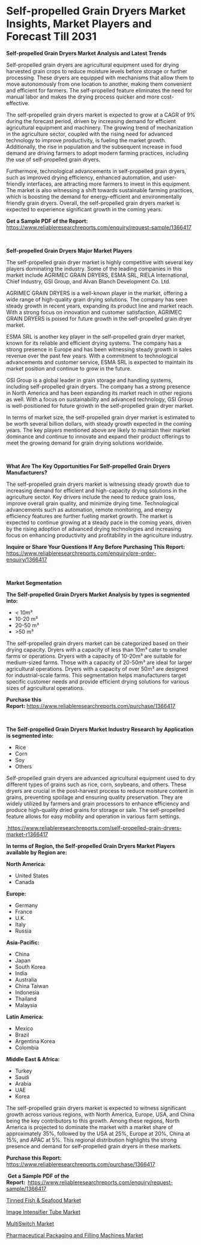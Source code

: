<p><h1>Self-propelled Grain Dryers Market Insights, Market Players and Forecast Till 2031</h1></p><p><strong>Self-propelled Grain Dryers Market Analysis and Latest Trends</strong></p>
<p><p>Self-propelled grain dryers are agricultural equipment used for drying harvested grain crops to reduce moisture levels before storage or further processing. These dryers are equipped with mechanisms that allow them to move autonomously from one location to another, making them convenient and efficient for farmers. The self-propelled feature eliminates the need for manual labor and makes the drying process quicker and more cost-effective.</p><p>The self-propelled grain dryers market is expected to grow at a CAGR of 9% during the forecast period, driven by increasing demand for efficient agricultural equipment and machinery. The growing trend of mechanization in the agriculture sector, coupled with the rising need for advanced technology to improve productivity, is fueling the market growth. Additionally, the rise in population and the subsequent increase in food demand are driving farmers to adopt modern farming practices, including the use of self-propelled grain dryers.</p><p>Furthermore, technological advancements in self-propelled grain dryers, such as improved drying efficiency, enhanced automation, and user-friendly interfaces, are attracting more farmers to invest in this equipment. The market is also witnessing a shift towards sustainable farming practices, which is boosting the demand for energy-efficient and environmentally friendly grain dryers. Overall, the self-propelled grain dryers market is expected to experience significant growth in the coming years.</p></p>
<p><strong>Get a Sample PDF of the Report:&nbsp;</strong> <a href="https://www.reliableresearchreports.com/enquiry/request-sample/1366417">https://www.reliableresearchreports.com/enquiry/request-sample/1366417</a></p>
<p>&nbsp;</p>
<p><strong>Self-propelled Grain Dryers Major Market Players</strong></p>
<p><p>The self-propelled grain dryer market is highly competitive with several key players dominating the industry. Some of the leading companies in this market include AGRIMEC GRAIN DRYERS, ESMA SRL, RIELA International, Chief Industry, GSI Group, and Alvan Blanch Development Co. Ltd.</p><p>AGRIMEC GRAIN DRYERS is a well-known player in the market, offering a wide range of high-quality grain drying solutions. The company has seen steady growth in recent years, expanding its product line and market reach. With a strong focus on innovation and customer satisfaction, AGRIMEC GRAIN DRYERS is poised for future growth in the self-propelled grain dryer market.</p><p>ESMA SRL is another key player in the self-propelled grain dryer market, known for its reliable and efficient drying systems. The company has a strong presence in Europe and has been witnessing steady growth in sales revenue over the past few years. With a commitment to technological advancements and customer service, ESMA SRL is expected to maintain its market position and continue to grow in the future.</p><p>GSI Group is a global leader in grain storage and handling systems, including self-propelled grain dryers. The company has a strong presence in North America and has been expanding its market reach in other regions as well. With a focus on sustainability and advanced technology, GSI Group is well-positioned for future growth in the self-propelled grain dryer market.</p><p>In terms of market size, the self-propelled grain dryer market is estimated to be worth several billion dollars, with steady growth expected in the coming years. The key players mentioned above are likely to maintain their market dominance and continue to innovate and expand their product offerings to meet the growing demand for grain drying solutions worldwide.</p></p>
<p>&nbsp;</p>
<p><strong>What Are The Key Opportunities For Self-propelled Grain Dryers Manufacturers?</strong></p>
<p><p>The self-propelled grain dryers market is witnessing steady growth due to increasing demand for efficient and high-capacity drying solutions in the agriculture sector. Key drivers include the need to reduce grain loss, improve overall grain quality, and minimize drying time. Technological advancements such as automation, remote monitoring, and energy efficiency features are further fueling market growth. The market is expected to continue growing at a steady pace in the coming years, driven by the rising adoption of advanced drying technologies and increasing focus on enhancing productivity and profitability in the agriculture industry.</p></p>
<p><strong>Inquire or Share Your Questions If Any Before Purchasing This Report:</strong> <a href="https://www.reliableresearchreports.com/enquiry/pre-order-enquiry/1366417">https://www.reliableresearchreports.com/enquiry/pre-order-enquiry/1366417</a></p>
<p>&nbsp;</p>
<p><strong>Market Segmentation</strong></p>
<p><strong>The Self-propelled Grain Dryers Market Analysis by types is segmented into:</strong></p>
<p><ul><li>< 10m³</li><li>10-20 m³</li><li>20-50 m³</li><li>>50 m³</li></ul></p>
<p><p>The self-propelled grain dryers market can be categorized based on their drying capacity. Dryers with a capacity of less than 10m³ cater to smaller farms or operations. Dryers with a capacity of 10-20m³ are suitable for medium-sized farms. Those with a capacity of 20-50m³ are ideal for larger agricultural operations. Dryers with a capacity of over 50m³ are designed for industrial-scale farms. This segmentation helps manufacturers target specific customer needs and provide efficient drying solutions for various sizes of agricultural operations.</p></p>
<p><strong>Purchase this Report:&nbsp;</strong><a href="https://www.reliableresearchreports.com/purchase/1366417">https://www.reliableresearchreports.com/purchase/1366417</a></p>
<p>&nbsp;</p>
<p><strong>The Self-propelled Grain Dryers Market Industry Research by Application is segmented into:</strong></p>
<p><ul><li>Rice</li><li>Corn</li><li>Soy</li><li>Others</li></ul></p>
<p><p>Self-propelled grain dryers are advanced agricultural equipment used to dry different types of grains such as rice, corn, soybeans, and others. These dryers are crucial in the post-harvest process to reduce moisture content in grains, preventing spoilage and ensuring quality preservation. They are widely utilized by farmers and grain processors to enhance efficiency and produce high-quality dried grains for storage or sale. The self-propelled feature allows for easy mobility and operation in various farm settings.</p></p>
<p><a href="https://www.reliableresearchreports.com/self-propelled-grain-dryers-market-r1366417">&nbsp;https://www.reliableresearchreports.com/self-propelled-grain-dryers-market-r1366417</a></p>
<p><strong>In terms of Region, the Self-propelled Grain Dryers Market Players available by Region are:</strong></p>
<p>
    <p> <strong> North America: </strong>
        <ul>
            <li>United States</li>
            <li>Canada</li>
        </ul>
        </p> 
    <p> <strong> Europe: </strong>
        <ul>
            <li>Germany</li>
            <li>France</li>
            <li>U.K.</li>
            <li>Italy</li>
            <li>Russia</li>
        </ul>
        </p> 
    <p> <strong> Asia-Pacific: </strong>
        <ul>
            <li>China</li>
            <li>Japan</li>
            <li>South Korea</li>
            <li>India</li>
            <li>Australia</li>
            <li>China Taiwan</li>
            <li>Indonesia</li>
            <li>Thailand</li>
            <li>Malaysia</li>
        </ul>
        </p> 
    <p> <strong> Latin America: </strong>
        <ul>
            <li>Mexico</li>
            <li>Brazil</li>
            <li>Argentina Korea</li>
            <li>Colombia</li>
        </ul>
        </p> 
    <p> <strong> Middle East & Africa: </strong>
        <ul>
            <li>Turkey</li>
            <li>Saudi</li>
            <li>Arabia</li>
            <li>UAE</li>
            <li>Korea</li>
        </ul>
    </p>
    </p>
<p><p>The self-propelled grain dryers market is expected to witness significant growth across various regions, with North America, Europe, USA, and China being the key contributors to this growth. Among these regions, North America is projected to dominate the market with a market share of approximately 35%, followed by the USA at 25%, Europe at 20%, China at 15%, and APAC at 5%. This regional distribution highlights the strong presence and demand for self-propelled grain dryers in these markets.</p></p>
<p><strong>Purchase this Report: </strong><a href="https://www.reliableresearchreports.com/purchase/1366417">https://www.reliableresearchreports.com/purchase/1366417</a></p>
<p>&nbsp;<strong>Get a Sample PDF of the Report:&nbsp;&nbsp;</strong><a href="https://www.reliableresearchreports.com/enquiry/request-sample/1366417">https://www.reliableresearchreports.com/enquiry/request-sample/1366417</a></p>
<p><strong></strong></p>
<p><p><a href="https://github.com/PeterParrish5/Market-Research-Report-List-5/blob/main/tinned-fish-seafood-market.md">Tinned Fish & Seafood Market</a></p><p><a href="https://www.linkedin.com/pulse/image-intensifier-tube-market-trends-detailed-study-nckyc">Image Intensifier Tube Market</a></p><p><a href="https://www.linkedin.com/pulse/multiswitch-market-emerging-trends-future-prospects-period-h7xte">MultiSwitch Market</a></p><p><a href="https://github.com/mdmisese/Market-Research-Report-List-1/blob/main/pharmaceutical-packaging-and-filling-machines-market.md">Pharmaceutical Packaging and Filling Machines Market</a></p></p>